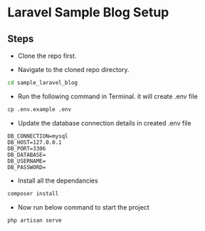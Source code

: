 # Laravel Sample Blog Setup

## Steps

- Clone the repo first.

- Navigate to the cloned repo directory.

```cmd
cd sample_laravel_blog
```

- Run the following command in Terminal. it will create .env file

```cmd
cp .env.example .env
```

- Update the database connection details in created .env file

```
DB_CONNECTION=mysql
DB_HOST=127.0.0.1
DB_PORT=3306
DB_DATABASE=
DB_USERNAME=
DB_PASSWORD=
```

- Install all the dependancies

```php
composer install
```

- Now run below command to start the project

```php
php artisan serve
```

